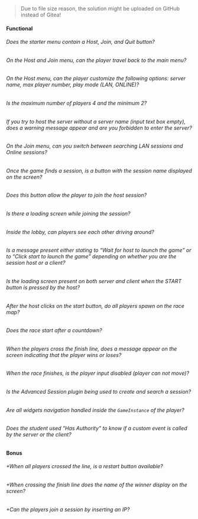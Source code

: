 > Due to file size reason, the solution might be uploaded on GitHub instead of Gitea!

#### Functional

###### Does the starter menu contain a Host, Join, and Quit button?

###### On the Host and Join menu, can the player travel back to the main menu?

###### On the Host menu, can the player customize the following options: server name, max player number, play mode (LAN, ONLINE)?

###### Is the maximum number of players 4 and the minimum 2?

###### If you try to host the server without a server name (input text box empty), does a warning message appear and are you forbidden to enter the server?

###### On the Join menu, can you switch between searching LAN sessions and Online sessions?

###### Once the game finds a session, is a button with the session name displayed on the screen?

###### Does this button allow the player to join the host session?

###### Is there a loading screen while joining the session?

###### Inside the lobby, can players see each other driving around?

###### Is a message present either stating to “Wait for host to launch the game” or to “Click start to launch the game” depending on whether you are the session host or a client?

###### Is the loading screen present on both server and client when the START button is pressed by the host?

###### After the host clicks on the start button, do all players spawn on the race map?

###### Does the race start after a countdown?

###### When the players cross the finish line, does a message appear on the screen indicating that the player wins or loses?

###### When the race finishes, is the player input disabled (player can not move)?

###### Is the Advanced Session plugin being used to create and search a session?

###### Are all widgets navigation handled inside the `GameInstance` of the player?

###### Does the student used "Has Authority" to know if a custom event is called by the server or the client?

#### Bonus

###### +When all players crossed the line, is a restart button available?

###### +When crossing the finish line does the name of the winner display on the screen?

###### +Can the players join a session by inserting an IP?
